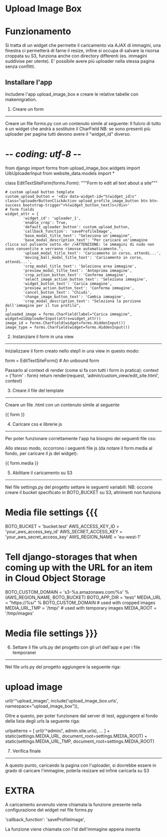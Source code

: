 Upload Image Box
================

Funzionamento
=============
Si tratta di un widget che permette il caricamento via AJAX di immagini, una finestra ci permetterà di farne il resize, infine si occupa di
salvare la risorsa croppata su S3, funziona anche con directory differenti (es. immagini suddivise per utente).
E' possibile avere più uploader nella stessa pagina senza conflitti.

Installare l'app
----------------
Includere l'app upload_image_box e creare le relative tabelle con makemigration.

1) Creare un form
--------------
Creare un file forms.py con un contenuto simile al seguente:
Il fulcro di tutto è un widget che andrà a sostituire il CharField
NB: se sono presenti più uploader per pagina tutti devono avere il "widget_id" diverso.

# -*- coding: utf-8 -*-

from django import forms
from upload_image_box.widgets import UibUploaderInput
from website_data.models import *

class EditTextSiteForm(forms.Form):
    """Form to edit all text about a site"""

    # custom upload button template
    custom_upload_button = '<div data-widget-id="%(widget_id)s" class="uploaderButtonClickAction upload_profile_image_button btn btn-success bootstrap-trigger">%(widget_button_text)s</div>'
    # form fields
    widget_attr = {
            'widget_id': 'uploader_1',
            'enable_crop': True,
            'default_uploader_button': custom_upload_button,
            'callback_function': 'saveProfileImage',
            'base_modal_title_text': "Seleziona un'immagine",
            'base_modal_description_text': "Per caricare un'immagine clicca sul pulsante sotto.<br />ATTENZIONE: le immagini di nudo non sono consentite e verranno rimosse automaticamente.",
            'upload_modal_title_text': 'Caricamento in corso, attendi...',
            'moving_ball_modal_title_text': 'Caricamento in corso, attendi...',
            'crop_modal_title_text': 'Seleziona area immagine',
            'preview_modal_title_text': 'Anteprima immagine',
            'crop_action_button_text': 'Conferma immagine',
            'select_image_action_button_text': 'Seleziona immagine',
            'widget_button_text': 'Carica immagine',
            'preview_action_button_text': 'Conferma immagine',
            'cancel_button_text': 'Chiudi',
            'change_image_button_text': 'Cambia immagine',
            'crop_modal_description_text': "Seleziona la porzione dell'immagine per il tuo profilo",
    }
    uploaded_image = forms.CharField(label="Carica immagine", widget=UibUploaderInput(attrs=widget_attr))
    image_id = forms.CharField(widget=forms.HiddenInput())
    image_type = forms.CharField(widget=forms.HiddenInput())
    
2) Instanziare il form in una view
----------------------------------
Inizializzare il form creato nello step1 in una view in questo modo:

form = EditTextSiteForm() # An unbound form

Passarlo al context di render (come si fa con tutti i form in pratica):
        context = {'form' : form}
        return render(request, 'admin/custom_view/edit_site.html', context)

3) Creare il file del template
------------------------------
Creare un file .html con un contenuto simile al seguente

{{ form }}

4) Caricare css e librerie js
-----------------------------
Per poter funzionare correttamente l'app ha bisogno dei seguenti file css:

<link rel="stylesheet" href="https://maxcdn.bootstrapcdn.com/bootstrap/3.3.7/css/bootstrap.min.css" integrity="sha384-BVYiiSIFeK1dGmJRAkycuHAHRg32OmUcww7on3RYdg4Va+PmSTsz/K68vbdEjh4u" crossorigin="anonymous">
<link rel="stylesheet" href="https://cdnjs.cloudflare.com/ajax/libs/cropper/0.9.1/cropper.min.css">

Allo stesso modo, occorrono i seguenti file js (da notare il form.media al fondo, per caricare il js del widget):
<script src="//ajax.googleapis.com/ajax/libs/jquery/1.11.1/jquery.min.js"></script>
<script src="https://maxcdn.bootstrapcdn.com/bootstrap/3.3.7/js/bootstrap.min.js" integrity="sha384-Tc5IQib027qvyjSMfHjOMaLkfuWVxZxUPnCJA7l2mCWNIpG9mGCD8wGNIcPD7Txa" crossorigin="anonymous"></script>
<script src='//cdn.tinymce.com/4/tinymce.min.js'></script>
<script src="http://malsup.github.com/jquery.form.js"></script> 
<script src="https://cdnjs.cloudflare.com/ajax/libs/cropper/0.9.1/cropper.min.js"></script> 
{{ form.media }}

5) Abilitare il caricamento su S3
---------------------------------
Nel file settings.py del progetto settare le seguenti variabili:
NB: occorre creare il bucket specificato in BOTO_BUCKET su S3, altrimenti non funziona

# Media file settings {{{
BOTO_BUCKET = 'bucket.test'
AWS_ACCESS_KEY_ID = 'your_aws_access_key_id'
AWS_SECRET_ACCESS_KEY = 'your_aws_secret_access_key'
AWS_REGION_NAME = 'eu-west-1'
# Tell django-storages that when coming up with the URL for an item in Cloud Object Storage
BOTO_CUSTOM_DOMAIN = 's3-%s.amazonaws.com/%s' % (AWS_REGION_NAME, BOTO_BUCKET)
BOTO_APP_DIR = 'test/'
MEDIA_URL = "https://%s/" % BOTO_CUSTOM_DOMAIN # used with cropped images
MEDIA_URL_TMP = '/tmp/' # used with temporary images
MEDIA_ROOT = '/tmp/images'
# Media file settings }}}

6) Settare il file urls.py del progetto con gli url dell'app e per i file temporanei
------------------------------------------------------------------------------------
Nel file urls.py del progetto aggiungere la seguente riga:

# upload image
url(r'^upload_image/', include('upload_image_box.urls', namespace="upload_image_box")),

Oltre a questo, per poter funzionare dal server di test, aggiungere al fondo della lista degli urls la seguente riga:

urlpatterns = [
    url(r'^admin/', admin.site.urls),
    ...
] + static(settings.MEDIA_URL, document_root=settings.MEDIA_ROOT) + static(settings.MEDIA_URL_TMP, document_root=settings.MEDIA_ROOT)

7) Verifica finale
------------------
A questo punto, caricando la pagina con l'uploader, si dovrebbe essere in grado di caricare l'immagine, poterla resizare
ed infine caricarla su S3

EXTRA
=====
A caricamento avvenuto viene chiamata la funzione presente nella configurazione del widget
nel file forms.py

'callback_function': 'saveProfileImage',

La funzione viene chiamata con l'id dell'immagine appena inserita


